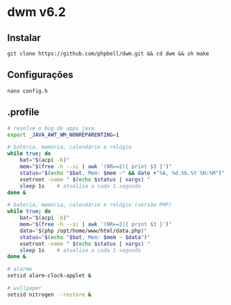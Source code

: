 # dwm v6.2
## Instalar
    git clone https://github.com/phpbell/dwm.git && cd dwm && sh make

## Configurações
    nano config.h

## .profile

```bash
# resolve o bug de apps java
export _JAVA_AWT_WM_NONREPARENTING=1 

# bateria, memória, calendário e relógio
while true; do
    bat="$(acpi -b)"
    mem="$(free -h --si | awk '(NR==2){ print $3 }')"
    status="$(echo "$bat, Mem: $mem ~" && date +"%A, %d.%b.%Y %H:%M")"
    xsetroot -name " $(echo $status | xargs) "
    sleep 1s    # atualiza a cada 1 segundo
done &

# bateria, memória, calendário e relógio (versão PHP)
while true; do
    bat="$(acpi -b)"
    mem="$(free -h --si | awk '(NR==2){ print $3 }')"
    data="$(php /opt/home/www/html/data.php)"
    status="$(echo "$bat, Mem: $mem ~ $data")"
    xsetroot -name " $(echo $status | xargs) "
    sleep 1s    # atualiza a cada 1 segundo
done &

# alarme
setsid alarm-clock-applet &

# wallpaper
setsid nitrogen --restore &
